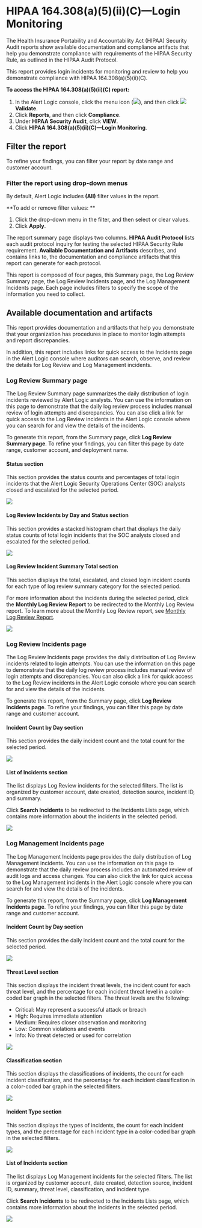 # HIPAA 164.308(a)(5)(ii)(C)—Login Monitoring

The Health Insurance Portability and Accountability Act (HIPAA) Security Audit reports show available documentation and compliance artifacts that help you demonstrate compliance with requirements of the HIPAA Security Rule, as outlined in the HIPAA Audit Protocol.

This report provides login incidents for monitoring and review to help you demonstrate compliance with HIPAA 164.308(a)(5)(ii)(C).

**To access the HIPAA 164.308(a)(5)(ii)(C) report:**

1. In the Alert Logic console, click the menu icon (![](../../../Resources/Images/dashboard/menu-icon.png)), and then click ![](../../../Resources/Images/dashboard/validate-icon.png)**Validate**.
2. Click **Reports**, and then click  **Compliance**.
3. Under **HIPAA Security Audit**, click **VIEW**.
4. Click **HIPAA 164.308(a)(5)(ii)(C)—Login Monitoring**.

## Filter the report

To refine your findings, you can filter your report by  date range and customer account.

### Filter the report using drop-down menus

By default, Alert Logic includes **(All)** filter values in the report.

**To add or remove filter values: **

1. Click the drop-down menu in the filter, and then select or clear values.
2. Click **Apply**.

The report summary page displays two columns. **HIPAA Audit Protocol** lists each audit protocol inquiry for testing the selected HIPAA Security Rule requirement. **Available Documentation and Artifacts** describes, and contains links to, the documentation and compliance artifacts that this report can generate for each protocol.

This report is composed of four pages, this Summary page, the Log Review Summary page, the Log Review Incidents page, and the Log Management Incidents page. Each page includes filters to specify the scope of the information you need to collect.

## Available documentation and artifacts

This report provides documentation and artifacts that help you demonstrate that your organization has procedures in place to monitor login attempts and report discrepancies.

In addition, this report includes links for quick access to the Incidents page in the Alert Logic console where auditors can search, observe, and review the details for Log Review and Log Management incidents.

### Log Review Summary page

The Log Review Summary page summarizes the daily distribution of login incidents reviewed by Alert Logic analysts. You can use the information on this page to demonstrate that the daily log review process includes manual review of login attempts and discrepancies. You can also click a link for quick access to the Log Review incidents in the Alert Logic console where you can search for and view the details of the incidents.

To generate this report, from the Summary page, click **Log Review Summary page**. To refine your findings, you can filter this page by date range, customer account, and deployment name.

#### Status section

This section provides the status counts and percentages of total login incidents that the Alert Logic Security Operations Center (SOC) analysts closed and escalated for the selected period.

![](../../../Resources/Images/Reports/Monthly-log-review/status.png)

#### Log Review Incidents by Day and Status section

This section provides a stacked histogram chart that displays the daily status counts  of total login incidents that the SOC analysts closed and escalated for the selected period.

![](../../../Resources/Images/Reports/Monthly-log-review/incidents-by-day-and-status.png)

#### Log Review Incident Summary Total section

This section displays the total, escalated, and closed login incident counts for each type of log review summary category for the selected period.

For more information about the incidents during the selected period, click the **Monthly Log Review Report** to be redirected to the Monthly Log Review report. To learn more about the Monthly Log Review report, see [Monthly Log Review Report](../threats/log-review-analysis/monthly-log-review.md).

![](../../../Resources/Images/Reports/pci-requirement-10.6-incidents/log-review-incidents-summary-totals.png)

### Log Review Incidents page

The Log Review Incidents page provides the daily distribution of Log Review incidents related to login attempts. You can use the information on this page to demonstrate that the daily log review process includes manual review of login attempts and discrepancies. You can also click a link for quick access to the Log Review incidents in the Alert Logic console where you can search for and view the details of the incidents.

To generate this report, from the Summary page, click **Log Review Incidents page**. To refine your findings, you can filter this page by date range and customer account.

#### Incident Count by Day section

This section provides the daily incident count and the total count for  the selected period.

![](../../../Resources/Images/Reports/PCI-requirement-11.4/incident-count-by-day.png)

#### List of Incidents section 

The list displays Log Review incidents for the selected filters. The list is organized by customer account, date created, detection source, incident ID, and summary.

Click **Search Incidents** to be redirected to the Incidents Lists page, which contains more information about the incidents in the selected period.

![](../../../Resources/Images/Reports/pci-requirement-10.6-incidents/list-of-incidents-log-review.png)

### Log Management Incidents page

The Log Management Incidents page provides the daily distribution of Log Management incidents. You can use the information on this page to demonstrate that the daily review process includes an automated review of audit logs and access changes. You can also click the link for quick access to the Log Management incidents in the Alert Logic console where you can search for and view the details of the incidents.

To generate this report, from the Summary page, click **Log Management Incidents page**. To refine your findings, you can filter this page by date range and customer account.

#### Incident Count by Day section

This section provides the daily incident count and the total count for  the selected period.

![](../../../Resources/Images/Reports/PCI-requirement-11.4/incident-count-by-day.png)

#### Threat Level section

This section displays the incident threat levels, the incident count for each threat level, and the percentage for each incident threat level in a color-coded bar graph in the selected filters. The threat levels are the following:

* Critical: May represent a successful attack or breach
* High: Requires immediate attention
* Medium: Requires closer observation and monitoring
* Low: Common violations and events
* Info: No threat detected or used for correlation

![](../../../Resources/Images/Reports/PCI-requirement-11.4/threat-level.png)

#### Classification section 

This section displays the classifications of incidents, the count for each incident classification, and the percentage for each incident classification in a color-coded bar graph in the selected filters.

![](../../../Resources/Images/Reports/PCI-requirement-11.4/classification.png)

#### Incident Type section

This section displays the types of incidents, the count for each incident types, and the percentage for each incident type in a color-coded bar graph in the selected filters.

![](../../../Resources/Images/Reports/PCI-requirement-11.4/incident-type.png)

#### List of Incidents section

The list displays Log Management incidents for the selected filters. The list is organized by customer account, date created, detection source, incident ID, summary, threat level, classification, and incident type.

Click **Search Incidents** to be redirected to the Incidents Lists page, which contains more information about the incidents in the selected period.

![](../../../Resources/Images/Reports/pci-requirement-10.6-incidents/list-of-incidents.png)
